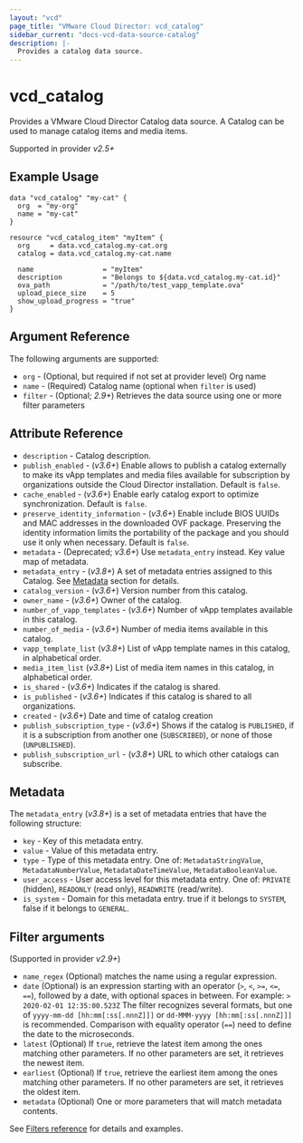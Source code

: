 ```yaml
---
layout: "vcd"
page_title: "VMware Cloud Director: vcd_catalog"
sidebar_current: "docs-vcd-data-source-catalog"
description: |-
  Provides a catalog data source.
---
```


# vcd\_catalog

Provides a VMware Cloud Director Catalog data source. A Catalog can be used to manage catalog items and media items.

Supported in provider *v2.5+*

## Example Usage

```hcl
data "vcd_catalog" "my-cat" {
  org  = "my-org"
  name = "my-cat"
}

resource "vcd_catalog_item" "myItem" {
  org     = data.vcd_catalog.my-cat.org
  catalog = data.vcd_catalog.my-cat.name

  name                 = "myItem"
  description          = "Belongs to ${data.vcd_catalog.my-cat.id}"
  ova_path             = "/path/to/test_vapp_template.ova"
  upload_piece_size    = 5
  show_upload_progress = "true"
}
```

## Argument Reference

The following arguments are supported:

* `org` - (Optional, but required if not set at provider level) Org name 
* `name` - (Required) Catalog name (optional when `filter` is used)
* `filter` - (Optional; *2.9+*) Retrieves the data source using one or more filter parameters

## Attribute Reference

* `description` - Catalog description.
* `publish_enabled` - (*v3.6+*) Enable allows to publish a catalog externally to make its vApp templates and media files available for subscription by organizations outside the Cloud Director installation. Default is `false`.
* `cache_enabled` - (*v3.6+*) Enable early catalog export to optimize synchronization. Default is `false`.
* `preserve_identity_information` - (*v3.6+*) Enable include BIOS UUIDs and MAC addresses in the downloaded OVF package. Preserving the identity information limits the portability of the package and you should use it only when necessary. Default is `false`.
* `metadata` - (Deprecated; *v3.6+*) Use `metadata_entry` instead. Key value map of metadata.
* `metadata_entry` - (*v3.8+*) A set of metadata entries assigned to this Catalog. See [Metadata](#metadata) section for details.
* `catalog_version` - (*v3.6+*) Version number from this catalog.
* `owner_name` - (*v3.6+*) Owner of the catalog.
* `number_of_vapp_templates` - (*v3.6+*) Number of vApp templates available in this catalog.
* `number_of_media` - (*v3.6+*) Number of media items available in this catalog.
* `vapp_template_list` (*v3.8+*) List of vApp template names in this catalog, in alphabetical order.
* `media_item_list` (*v3.8+*) List of media item names in this catalog, in alphabetical order.
* `is_shared` - (*v3.6+*) Indicates if the catalog is shared.
* `is_published` - (*v3.6+*) Indicates if this catalog is shared to all organizations.
* `created` - (*v3.6+*) Date and time of catalog creation
* `publish_subscription_type` - (*v3.6+*) Shows if the catalog is `PUBLISHED`, if it is a subscription from another one (`SUBSCRIBED`), or none of those (`UNPUBLISHED`).
* `publish_subscription_url` - (*v3.8+*) URL to which other catalogs can subscribe.

<a id="metadata"></a>
## Metadata

The `metadata_entry` (*v3.8+*) is a set of metadata entries that have the following structure:

* `key` - Key of this metadata entry.
* `value` - Value of this metadata entry.
* `type` - Type of this metadata entry. One of: `MetadataStringValue`, `MetadataNumberValue`, `MetadataDateTimeValue`, `MetadataBooleanValue`.
* `user_access` - User access level for this metadata entry. One of: `PRIVATE` (hidden), `READONLY` (read only), `READWRITE` (read/write).
* `is_system` - Domain for this metadata entry. true if it belongs to `SYSTEM`, false if it belongs to `GENERAL`.

## Filter arguments

(Supported in provider *v2.9+*)

* `name_regex` (Optional) matches the name using a regular expression.
* `date` (Optional) is an expression starting with an operator (`>`, `<`, `>=`, `<=`, `==`), followed by a date, with
  optional spaces in between. For example: `> 2020-02-01 12:35:00.523Z`
  The filter recognizes several formats, but one of `yyyy-mm-dd [hh:mm[:ss[.nnnZ]]]` or `dd-MMM-yyyy [hh:mm[:ss[.nnnZ]]]`
  is recommended.
  Comparison with equality operator (`==`) need to define the date to the microseconds.
* `latest` (Optional) If `true`, retrieve the latest item among the ones matching other parameters. If no other parameters
  are set, it retrieves the newest item.
* `earliest` (Optional) If `true`, retrieve the earliest item among the ones matching other parameters. If no other parameters
  are set, it retrieves the oldest item.
* `metadata` (Optional) One or more parameters that will match metadata contents.

See [Filters reference](/providers/vmware/vcd/latest/docs/guides/data_source_filters) for details and examples.

